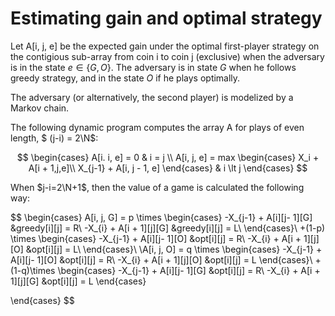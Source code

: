 # Estimating gain and optimal strategy

Let A[i, j, e] be the expected gain under the optimal first-player strategy on the contigious sub-array from coin i to coin j (exclusive) when the adversary
is in the state $e \in \{G, O\}$. The adversary is in state $G$ when he follows greedy strategy, and in the state $O$ if he plays optimally.

The adversary (or alternatively, the second player) is modelized by a Markov chain.

The following dynamic program computes the array A for plays of even length, $ (j-i) = 2\N$:

$$
\begin{cases}
A[i. i, e] = 0 & i = j \\
A[i, j, e] = max \begin{cases}
    X_i + A[i + 1,j,e]\\
    X_{j-1} + A[i, j - 1, e]
\end{cases} & i \lt j
\end{cases}
$$

When $j-i=2\N+1$, then the value of a game is calculated the following way:

$$
\begin{cases}
A[i, j, G] = p \times \begin{cases}
    -X_{j-1} + A[i][j- 1][G] &greedy[i][j] = R\\
    -X_{i}   + A[i + 1][j][G] &greedy[i][j] = L\\
\end{cases}\\
+(1-p) \times \begin{cases}
-X_{j-1} + A[i][j- 1][O] &opt[i][j] = R\\
    -X_{i}   + A[i + 1][j][O] &opt[i][j] = L\\
\end{cases}\\
\\A[i, j, O] = q \times \begin{cases}
    -X_{j-1} + A[i][j- 1][O] &opt[i][j] = R\\
    -X_{i}   + A[i + 1][j][O] &opt[i][j] = L
\end{cases}\\
+(1-q)\times \begin{cases}
-X_{j-1} + A[i][j- 1][G] &opt[i][j] = R\\
    -X_{i}   + A[i + 1][j][G] &opt[i][j] = L
\end{cases}

\end{cases}
$$
